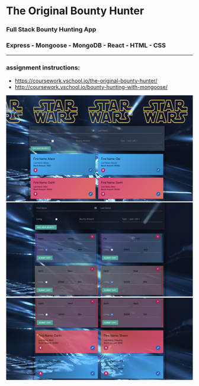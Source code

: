 # The Original Bounty Hunter
### Full Stack Bounty Hunting App 
### Express - Mongoose - MongoDB - React - HTML - CSS
<hr>

 ### assignment instructions:
- https://coursework.vschool.io/the-original-bounty-hunter/
- http://coursework.vschool.io/bounty-hunting-with-mongoose/


<img src="./client/src/img/1.png"/>
<img src="./client/src/img/2.png"/>
<img src="./client/src/img/3.png"/>